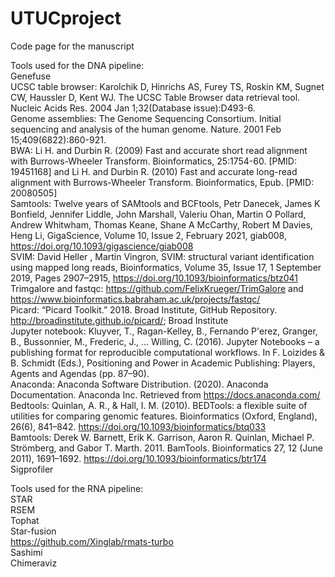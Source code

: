 # UTUCproject
Code page for the manuscript

Tools used for the DNA pipeline:
<br /> Genefuse
<br />UCSC table browser: Karolchik D, Hinrichs AS, Furey TS, Roskin KM, Sugnet CW, Haussler D, Kent WJ. The UCSC Table Browser data retrieval tool. Nucleic Acids Res. 2004 Jan 1;32(Database issue):D493-6.
<br />Genome assemblies: The Genome Sequencing Consortium. Initial sequencing and analysis of the human genome. Nature. 2001 Feb 15;409(6822):860-921.
<br />BWA: Li H. and Durbin R. (2009) Fast and accurate short read alignment with Burrows-Wheeler Transform. Bioinformatics, 25:1754-60. [PMID: 19451168] and Li H. and Durbin R. (2010) Fast and accurate long-read alignment with Burrows-Wheeler Transform. Bioinformatics, Epub. [PMID: 20080505] 
<br />Samtools: Twelve years of SAMtools and BCFtools, Petr Danecek, James K Bonfield, Jennifer Liddle, John Marshall, Valeriu Ohan, Martin O Pollard, Andrew Whitwham, Thomas Keane, Shane A McCarthy, Robert M Davies, Heng Li, GigaScience, Volume 10, Issue 2, February 2021, giab008, https://doi.org/10.1093/gigascience/giab008
<br />SVIM: David Heller , Martin Vingron, SVIM: structural variant identification using mapped long reads, Bioinformatics, Volume 35, Issue 17, 1 September 2019, Pages 2907–2915, https://doi.org/10.1093/bioinformatics/btz041 
<br />Trimgalore and fastqc: https://github.com/FelixKrueger/TrimGalore and https://www.bioinformatics.babraham.ac.uk/projects/fastqc/
<br />Picard: “Picard Toolkit.” 2018. Broad Institute, GitHub Repository. http://broadinstitute.github.io/picard/; Broad Institute
<br />Jupyter notebook: Kluyver, T., Ragan-Kelley, B., Fernando P&#x27;erez, Granger, B., Bussonnier, M., Frederic, J., … Willing, C. (2016). Jupyter Notebooks – a publishing format for reproducible computational workflows. In F. Loizides & B. Schmidt (Eds.), Positioning and Power in Academic Publishing: Players, Agents and Agendas (pp. 87–90).
<br />Anaconda: Anaconda Software Distribution. (2020). Anaconda Documentation. Anaconda Inc. Retrieved from https://docs.anaconda.com/
<br />Bedtools: Quinlan, A. R., & Hall, I. M. (2010). BEDTools: a flexible suite of utilities for comparing genomic features. Bioinformatics (Oxford, England), 26(6), 841–842. https://doi.org/10.1093/bioinformatics/btq033
<br />Bamtools: Derek W. Barnett, Erik K. Garrison, Aaron R. Quinlan, Michael P. Strömberg, and Gabor T. Marth. 2011. BamTools. Bioinformatics 27, 12 (June 2011), 1691–1692. https://doi.org/10.1093/bioinformatics/btr174
<br /> Sigprofiler


Tools used for the RNA pipeline:
<br /> STAR
<br /> RSEM
<br /> Tophat
<br /> Star-fusion
<br /> https://github.com/Xinglab/rmats-turbo
<br /> Sashimi
<br /> Chimeraviz
